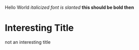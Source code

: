 Hello World
*italicized font is slanted*
**this should be bold then**

# Interesting Title
not an interesting title
